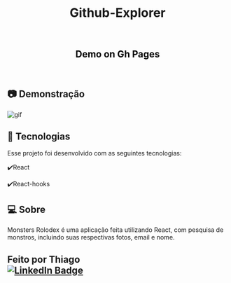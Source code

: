 <h1 align="center">
   Github-Explorer
</h1>

<br>

<h2 align="center" >
  <a href="https://thiagoma1.github.io/monsters-rolodex/" target="_blank" style="color:black; text-decoration:none">
    Demo on Gh Pages
  </a>
</h2>
<br>

## 📷 Demonstração

![gif](github/demo.gif)

## 🚀 Tecnologias

Esse projeto foi desenvolvido com as seguintes tecnologias:

✔️React

✔️React-hooks

## 💻 Sobre

Monsters Rolodex é uma aplicação feita utilizando React, com pesquisa de monstros, incluindo suas respectivas fotos, email e nome.

## Feito por Thiago<br> [![LinkedIn Badge](https://img.shields.io/badge/-Thiago_Martins-blue?style=flat-square&logo=Linkedin&logoColor=white&link=https://www.linkedin.com/in/thiagoma/)](https://www.linkedin.com/in/thiagoma/)
